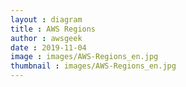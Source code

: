 ```yaml
---
layout : diagram
title : AWS Regions
author : awsgeek
date : 2019-11-04
image : images/AWS-Regions_en.jpg
thumbnail : images/AWS-Regions_en.jpg
---
```

